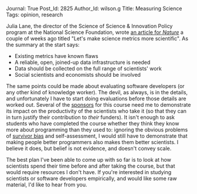 Journal: True
Post_Id: 2825
Author_Id: wilson.g
Title: Measuring Science
Tags: opinion, research

<p>Julia Lane, the director of the Science of Science &amp; Innovation  Policy program at the National Science Foundation, wrote <a href="http://www.nature.com/nature/journal/v464/n7288/full/464488a.html">an article for <em>Nature</em></a> a couple of weeks ago titled "Let's make science metrics more scientific". As the summary at the start says:</p>
<ul>
<li>Existing metrics have known flaws</li>
<li>A  reliable, open, joined-up data infrastructure is needed</li>
<li>Data  should be collected on the full range of scientists' work</li>
<li>Social  scientists and economists should be involved</li>
</ul>
<p>The same points could be made about evaluating software developers (or any other kind of knowledge worker). The devil, as always, is in the details, and unfortunately I have to start doing evaluations before those details are worked out. Several of the <a href="{{root_path}}/about/credits.html">sponsors</a> for this course need me to demonstrate its impact on the productivity of the scientists who take it (so that they can in turn justify their contribution to <em>their</em> funders). It isn't enough to ask students who have completed the course whether they think they know more about programming than they used to: ignoring the obvious problems of <a href="http://en.wikipedia.org/wiki/Survivor_bias">survivor bias</a> and self-assessment, I would still have to demonstrate that making people better programmers also makes them better scientists. I believe it does, but belief is not evidence, and doesn't convey scale.</p>
<p>The best plan I've been able to come up with so far is to look at how scientists spend their time before and after taking the course, but that would require resources I don't have.  If you're interested in studying scientists or software developers empirically, and would like some raw material, I'd like to hear from you.</p>
